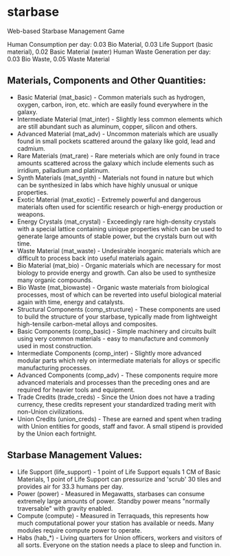 # starbase
Web-based Starbase Management Game

Human Consumption per day: 0.03 Bio Material, 0.03 Life Support (basic material), 0.02 Basic Material (water)
Human Waste Generation per day: 0.03 Bio Waste, 0.05 Waste Material

## Materials, Components and Other Quantities:
  * Basic Material (mat_basic) - Common materials such as hydrogen, oxygen, carbon, iron, etc. which are easily found everywhere in the galaxy.
  * Intermediate Material (mat_inter) - Slightly less common elements which are still abundant such as aluminum, copper, silicon and others.
  * Advanced Material (mat_adv) - Uncommon materials which are usually found in small pockets scattered around the galaxy like gold, lead and cadmium.
  * Rare Materials (mat_rare) - Rare meterials which are only found in trace amounts scattered across the galaxy which include elements such as irridium, palladium and platinum.
  * Synth Materials (mat_synth) - Materials not found in nature but which can be synthesized in labs which have highly unusual or unique properties.
  * Exotic Material (mat_exotic) - Extremely powerful and dangerous materials often used for scientific research or high-energy production or weapons.
  * Energy Crystals (mat_crystal) - Exceedingly rare high-density crystals with a special lattice containing uinique properties which can be used to generate large amounts of stable power, but the crystals burn out with time.
  * Waste Material (mat_waste) - Undesirable inorganic materials which are difficult to process back into useful materials again.
  * Bio Material (mat_bio) - Organic materials which are necessary for most biology to provide energy and growth. Can also be used to synthesize many organic compounds.
  * Bio Waste (mat_biowaste) - Organic waste materials from biological processes, most of which can be reverted into useful biological material again with time, energy and catalysts.
  * Structural Components (comp_structure) - These components are used to build the structure of your starbase, typically made from lightweight high-tensile carbon-metal alloys and composites.
  * Basic Components (comp_basic) - Simple machinery and circuits built using very common materials - easy to manufacture and commonly used in most construction.
  * Intermediate Components (comp_inter) - Slightly more advanced modular parts which rely on intermediate materials for alloys or specific manufacturing processes.
  * Advanced Components (comp_adv) - These components require more advanced materials and processes than the preceding ones and are required for heavier tools and equipment.
  * Trade Credits (trade_creds) - Since the Union does not have a trading currency, these credits represent your standardized trading merit with non-Union civilizations.
  * Union Credits (union_creds) - These are earned and spent when trading with Union entities for goods, staff and favor. A small stipend is provided by the Union each fortnight.

## Starbase Management Values:
  * Life Support (life_support) - 1 point of Life Support equals 1 CM of Basic Materials, 1 point of Life Support can pressurize and 'scrub' 30 tiles and provides air for 33.3 humans per day.
  * Power (power) - Measured in Megawatts, starbases can consume extremely large amounts of power. Standby power means "normally traversable" with gravity enabled.
  * Compute (compute) - Measured in Terraquads, this represents how much computational power your station has available or needs. Many modules require compute power to operate.
  * Habs (hab_*) - Living quarters for Union officers, workers and visitors of all sorts. Everyone on the station needs a place to sleep and function in.
